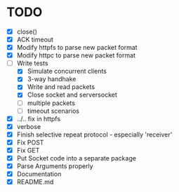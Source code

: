 # TODO

- [x] close()
- [x] ACK timeout
- [x] Modify httpfs to parse new packet format
- [x] Modify httpc to parse new packet format
- [ ] Write tests
    - [x] Simulate concurrent clients
    - [x] 3-way handhake
    - [x] Write and read packets
    - [x] Close socket and serversocket
    - [ ] multiple packets
    - [ ] timeout scenarios
- [x] ../.. fix in httpfs
- [x] verbose
- [x] Finish selective repeat protocol - especially 'receiver'
- [x] Fix POST
- [x] Fix GET
- [x] Put Socket code into a separate package
- [x] Parse Arguments properly
- [x] Documentation
- [x] README.md
